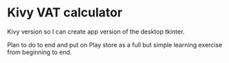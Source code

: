 # Kivy VAT calculator

Kivy version so I can create app version of the desktop tkinter.

Plan to do to end and put on Play store as a full but simple learning exercise from beginning to end.
